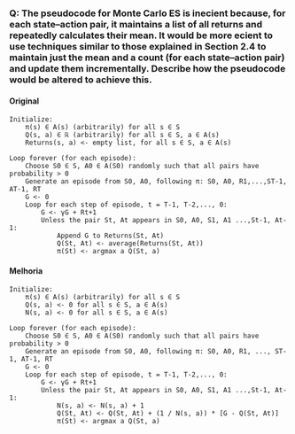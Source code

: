 ### Q: The pseudocode for Monte Carlo ES is inecient because, for each state–action pair, it maintains a list of all returns and repeatedly calculates their mean. It would be more ecient to use techniques similar to those explained in Section 2.4 to maintain just the mean and a count (for each state–action pair) and update them incrementally. Describe how the pseudocode would be altered to achieve this.

#### Original
```
Initialize:
    π(s) ∈ A(s) (arbitrarily) for all s ∈ S
    Q(s, a) ∈ ℝ (arbitrarily) for all s ∈ S, a ∈ A(s) 
    Returns(s, a) <- empty list, for all s ∈ S, a ∈ A(s)

Loop forever (for each episode):
    Choose S0 ∈ S, A0 ∈ A(S0) randomly such that all pairs have probability > 0
    Generate an episode from S0, A0, following π: S0, A0, R1,...,ST-1, AT-1, RT
    G <- 0
    Loop for each step of episode, t = T-1, T-2,..., 0:
        G <- γG + Rt+1
        Unless the pair St, At appears in S0, A0, S1, A1 ...,St-1, At-1:
            Append G to Returns(St, At)
            Q(St, At) <- average(Returns(St, At))
            π(St) <- argmax a Q(St, a) 
```

#### Melhoria
```
Initialize:
    π(s) ∈ A(s) (arbitrarily) for all s ∈ S
    Q(s, a) <- 0 for all s ∈ S, a ∈ A(s) 
    N(s, a) <- 0 for all s ∈ S, a ∈ A(s)

Loop forever (for each episode):
    Choose S0 ∈ S, A0 ∈ A(S0) randomly such that all pairs have probability > 0
    Generate an episode from S0, A0, following π: S0, A0, R1, ..., ST-1, AT-1, RT
    G <- 0
    Loop for each step of episode, t = T-1, T-2,..., 0:
        G <- γG + Rt+1
        Unless the pair St, At appears in S0, A0, S1, A1 ...,St-1, At-1:
            N(s, a) <- N(s, a) + 1
            Q(St, At) <- Q(St, At) + (1 / N(s, a)) * [G - Q(St, At)]
            π(St) <- argmax a Q(St, a) 
```

